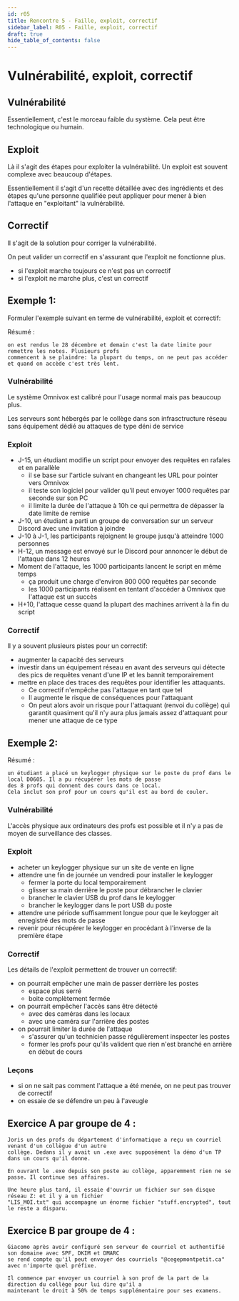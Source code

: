 ```yaml
---
id: r05
title: Rencontre 5 - Faille, exploit, correctif
sidebar_label: R05 - Faille, exploit, correctif
draft: true
hide_table_of_contents: false
---
```


# Vulnérabilité, exploit, correctif

## Vulnérabilité

Essentiellement, c'est le morceau faible du système. Cela peut être technologique ou humain.

## Exploit

Là il s'agit des étapes pour exploiter la vulnérabilité. Un exploit est souvent complexe avec beaucoup d'étapes.

Essentiellement il s'agit d'un recette détaillée avec des ingrédients et des étapes qu'une personne qualifiée
peut appliquer pour mener à bien l'attaque en "exploitant" la vulnérabilité.

## Correctif

Il s'agit de la solution pour corriger la vulnérabilité. 

On peut valider un correctif en s'assurant que l'exploit ne fonctionne plus.
- si l'exploit marche toujours ce n'est pas un correctif
- si l'exploit ne marche plus, c'est un correctif

## Exemple 1:

Formuler l'exemple suivant en terme de vulnérabilité, exploit et correctif:

Résumé :
```
on est rendus le 28 décembre et demain c'est la date limite pour remettre les notes. Plusieurs profs
commencent à se plaindre: la plupart du temps, on ne peut pas accéder et quand on accède c'est très lent.
```

### Vulnérabilité

Le système Omnivox est calibré pour l'usage normal mais pas beaucoup plus. 

Les serveurs sont hébergés par le collège dans son infrasctructure réseau sans équipement dédié
au attaques de type déni de service

### Exploit

- J-15, un étudiant modifie un script pour envoyer des requêtes en rafales et en parallèle
  - il se base sur l'article suivant en changeant les URL pour pointer vers Omnivox
  - il teste son logiciel pour valider qu'il peut envoyer 1000 requêtes par seconde sur son PC
  - il limite la durée de l'attaque à 10h ce qui permettra de dépasser la date limite de remise
- J-10, un étudiant a parti un groupe de conversation sur un serveur Discord avec une invitation à joindre
- J-10 à J-1, les participants rejoignent le groupe jusqu'à atteindre 1000 personnes
- H-12, un message est envoyé sur le Discord pour annoncer le début de l'attaque dans 12 heures
- Moment de l'attaque, les 1000 participants lancent le script en même temps 
  - ça produit une charge d'environ 800 000 requêtes par seconde
  - les 1000 participants réalisent en tentant d'accéder à Omnivox que l'attaque est un succès
- H+10, l'attaque cesse quand la plupart des machines arrivent à la fin du script

### Correctif

Il y a souvent plusieurs pistes pour un correctif:
- augmenter la capacité des serveurs
- investir dans un équipement réseau en avant des serveurs qui détecte des pics de requêtes venant d'une IP
et les bannit temporairement
- mettre en place des traces des requêtes pour identifier les attaquants. 
  - Ce correctif n'empêche pas l'attaque en tant que tel
  - Il augmente le risque de conséquences pour l'attaquant
  - On peut alors avoir un risque pour l'attaquant (renvoi du collège) qui garantit quasiment qu'il n'y aura
plus jamais assez d'attaquant pour mener une attaque de ce type

## Exemple 2:

Résumé :
```
un étudiant a placé un keylogger physique sur le poste du prof dans le local D0605. Il a pu récupérer les mots de passe
des 8 profs qui donnent des cours dans ce local. 
Cela inclut son prof pour un cours qu'il est au bord de couler.
```

### Vulnérabilité

L'accès physique aux ordinateurs des profs est possible et il n'y a pas de moyen de surveillance des classes.

### Exploit

- acheter un keylogger physique sur un site de vente en ligne
- attendre une fin de journée un vendredi pour installer le keylogger
  - fermer la porte du local temporairement
  - glisser sa main derrière le poste pour débrancher le clavier
  - brancher le clavier USB du prof dans le keylogger
  - brancher le keylogger dans le port USB du poste
- attendre une période suffisamment longue pour que le keylogger ait enregistré des mots de passe
- revenir pour récupérer le keylogger en procédant à l'inverse de la première étape

### Correctif

Les détails de l'exploit permettent de trouver un correctif:
- on pourrait empêcher une main de passer derrière les postes
  - espace plus serré
  - boite complètement fermée
- on pourrait empêcher l'accès sans être détecté
  - avec des caméras dans les locaux
  - avec une caméra sur l'arrière des postes
- on pourrait limiter la durée de l'attaque
  - s'assurer qu'un technicien passe régulièrement inspecter les postes
  - former les profs pour qu'ils valident que rien n'est branché en arrière en début de cours

### Leçons

- si on ne sait pas comment l'attaque a été menée, on ne peut pas trouver de correctif
- on essaie de se défendre un peu à l'aveugle

## Exercice A par groupe de 4 :  

```
Joris un des profs du département d'informatique a reçu un courriel venant d'un collègue d'un autre
collège. Dedans il y avait un .exe avec supposément la démo d'un TP dans un cours qu'il donne.

En ouvrant le .exe depuis son poste au collège, apparemment rien ne se passe. Il continue ses affaires.

Une heure plus tard, il essaie d'ouvrir un fichier sur son disque réseau Z: et il y a un fichier 
"LIS_MOI.txt" qui accompagne un énorme fichier "stuff.encrypted", tout le reste a disparu.
```


## Exercice B par groupe de 4 :

```
Giacomo après avoir configuré son serveur de courriel et authentifié son domaine avec SPF, DKIM et DMARC 
se rend compte qu'il peut envoyer des courriels "@cegepmontpetit.ca" avec n'importe quel préfixe.

Il commence par envoyer un courriel à son prof de la part de la direction du collège pour lui dire qu'il a
maintenant le droit à 50% de temps supplémentaire pour ses examens.
```
